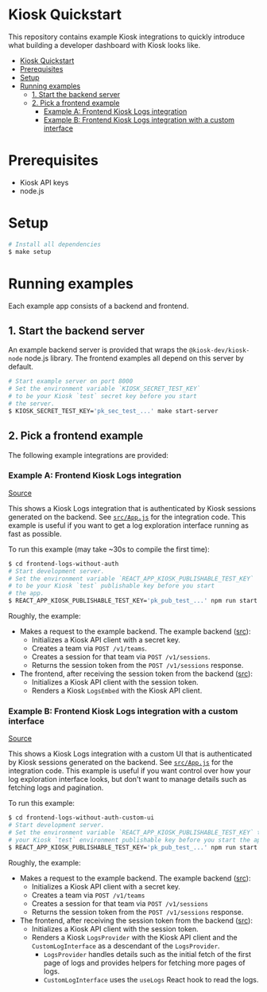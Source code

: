 Kiosk Quickstart
================
This repository contains example Kiosk integrations to quickly introduce what
building a developer dashboard with Kiosk looks like.

   * [Kiosk Quickstart](#kiosk-quickstart)
   * [Prerequisites](#prerequisites)
   * [Setup](#setup)
   * [Running examples](#running-examples)
      * [1. Start the backend server](#1-start-the-backend-server)
      * [2. Pick a frontend example](#2-pick-a-frontend-example)
         * [Example A: Frontend Kiosk Logs integration](#example-a-frontend-kiosk-logs-integration)
         * [Example B: Frontend Kiosk Logs integration with a custom interface](#example-b-frontend-kiosk-logs-integration-with-a-custom-interface)


# Prerequisites
- Kiosk API keys
- node.js

# Setup
```sh
# Install all dependencies
$ make setup
```

# Running examples

Each example app consists of a backend and frontend.

## 1. Start the backend server
An example backend server is provided that wraps the `@kiosk-dev/kiosk-node`
node.js library. The frontend examples all depend on this server by default.
```sh
# Start example server on port 8000
# Set the environment variable `KIOSK_SECRET_TEST_KEY`
# to be your Kiosk `test` secret key before you start
# the server.
$ KIOSK_SECRET_TEST_KEY='pk_sec_test_...' make start-server
```

## 2. Pick a frontend example
The following example integrations are provided:

### Example A: Frontend Kiosk Logs integration
[Source](frontend-logs-without-auth)

This shows a Kiosk Logs integration that is authenticated by Kiosk sessions
generated on the backend. See
[`src/App.js`](frontend-logs-without-auth/src/App.js) for the integration code.
This example is useful if you want to get a log exploration interface running
as fast as possible.

To run this example (may take ~30s to compile the first time):
```sh
$ cd frontend-logs-without-auth
# Start development server.
# Set the environment variable `REACT_APP_KIOSK_PUBLISHABLE_TEST_KEY`
# to be your Kiosk `test` publishable key before you start
# the app.
$ REACT_APP_KIOSK_PUBLISHABLE_TEST_KEY='pk_pub_test_...' npm run start
```

Roughly, the example:
- Makes a request to the example backend. The example backend ([src][backend-src]):
  - Initializes a Kiosk API client with a secret key.
  - Creates a team via `POST /v1/teams`.
  - Creates a session for that team via `POST /v1/sessions`.
  - Returns the session token from the `POST /v1/sessions` response.
- The frontend, after receiving the session token from the backend ([src][frontend-src]):
  - Initializes a Kiosk API client with the session token.
  - Renders a Kiosk `LogsEmbed` with the Kiosk API client.

[backend-src]: https://github.com/kiosk-dev/integration-examples/blob/7046098/server/index.js
[frontend-src]: https://github.com/kiosk-dev/integration-examples/blob/7046098/frontend-logs-without-auth/src/App.js#L61-L63

### Example B: Frontend Kiosk Logs integration with a custom interface
[Source](frontend-logs-without-auth-custom-ui)

This shows a Kiosk Logs integration with a custom UI that is authenticated by
Kiosk sessions generated on the backend. See
[`src/App.js`](frontend-logs-without-auth-custom-ui/src/App.js) for the
integration code. This example is useful if you want control over how your log
exploration interface looks, but don't want to manage details such as fetching
logs and pagination.

To run this example:
```sh
$ cd frontend-logs-without-auth-custom-ui
# Start development server.
# Set the environment variable `REACT_APP_KIOSK_PUBLISHABLE_TEST_KEY` to be
# your Kiosk `test` environment publishable key before you start the app.
$ REACT_APP_KIOSK_PUBLISHABLE_TEST_KEY='pk_pub_test_...' npm run start
```

Roughly, the example:
- Makes a request to the example backend. The example backend ([src][backend-src]):
  - Initializes a Kiosk API client with a secret key.
  - Creates a team via `POST /v1/teams`
  - Creates a session for that team via `POST /v1/sessions`
  - Returns the session token from the `POST /v1/sessions` response.
- The frontend, after receiving the session token from the backend ([src][frontend-src]):
  - Initializes a Kiosk API client with the session token.
  - Renders a Kiosk `LogsProvider` with the Kiosk API client and the
    `CustomLogInterface` as a descendant of the `LogsProvider`.
    - `LogsProvider` handles details such as the initial fetch of the first page
      of logs and provides helpers for fetching more pages of logs.
    - `CustomLogInterface` uses the `useLogs` React hook to read the logs.

[backend-src]: https://github.com/kiosk-dev/integration-examples/blob/7046098/server/index.js
[frontend-src]: https://github.com/kiosk-dev/integration-examples/blob/7046098/frontend-logs-without-auth-custom-ui/src/App.js#L72-L76
